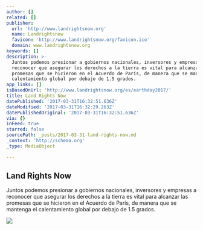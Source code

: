 ```yaml
---
author: []
related: []
publisher:
  url: 'http://www.landrightsnow.org'
  name: Landrightsnow
  favicon: 'http://www.landrightsnow.org/favicon.ico'
  domain: www.landrightsnow.org
keywords: []
description: >-
  Juntos podemos presionar a gobiernos nacionales, inversores y empresas a
  reconocer que asegurar los derechos a la tierra es vital para alcanzar las
  promesas que se hicieron en el Acuerdo de París, de manera que se mantenga el
  calentamiento global por debajo de 1.5 grados.
app_links: []
isBasedOnUrl: 'http://www.landrightsnow.org/es/earthday2017/'
title: Land Rights Now
datePublished: '2017-03-31T16:32:51.636Z'
dateModified: '2017-03-31T16:32:29.263Z'
datePublishedOriginal: '2017-03-31T16:32:51.636Z'
via: {}
inFeed: true
starred: false
sourcePath: _posts/2017-03-31-land-rights-now.md
_context: 'http://schema.org'
_type: MediaObject

---
```

<article style=""><h1>Land Rights Now</h1><p>Juntos podemos presionar a gobiernos nacionales, inversores y empresas a reconocer que asegurar los derechos a la tierra es vital para alcanzar las promesas que se hicieron en el Acuerdo de París, de manera que se mantenga el calentamiento global por debajo de 1.5 grados.</p><img src="https://landrightsnow.contentfiles.net/media/cache/bd/66/bd66f5f5969d378b8473e080c0dbbc04.jpg" /></article>